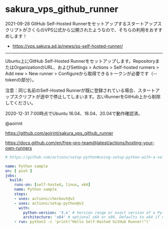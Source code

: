 # sakura_vps_github_runner

2021-09-28 GitHub Self-Hosted RunnerをセットアップするスタートアップスクリプトがさくらのVPS公式から公開されたようなので、そちらの利用をおすすめします！

- https://vps.sakura.ad.jp/news/ss-self-hosted-runner/

---

Ubuntu上にGitHub Self-Hosted Runnerをセットアップします。RepositoryまたはOrganizationのURL、およびSettings > Actions > Self-hosted runners > Add new > New runner > Configureから取得できるトークンが必要です（--tokenの部分）。

注意：同じ名前のSelf-Hosted Runnerが既に登録されている場合、スタートアップスクリプトが途中で停止してしまいます。古いRunnerをGitHub上から削除してください。

2020-12-31 7:00時点でUbuntu 16.04、18.04、20.04で動作確認済。

@aoirint

https://github.com/aoirint/sakura_vps_github_runner

https://docs.github.com/en/free-pro-team@latest/actions/hosting-your-own-runners


```yaml
# https://github.com/actions/setup-python#using-setup-python-with-a-self-hosted-runner

name: Python sample
on: [ push ]
jobs:
  build:
    runs-on: [self-hosted, linux, x64]
    name: Python sample
    steps:
    - uses: actions/checkout@v2
    - uses: actions/setup-python@v2
      with:
        python-version: '3.x' # Version range or exact version of a Python version to use, using SemVer's version range syntax
        architecture: 'x64' # optional x64 or x86. Defaults to x64 if not specified
    - run: python3 -c 'print("Hello Self-Hosted GitHub Runner!")'
```
